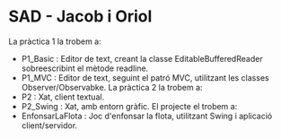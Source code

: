 # SAD - Jacob i Oriol

La pràctica 1 la trobem a:
- P1_Basic : Editor de text, creant la classe EditableBufferedReader sobreescribint el mètode readline.
- P1_MVC : Editor de text, seguint el patró MVC, utilitzant les classes Observer/Observabke.
La pràctica 2 la trobem a:
- P2 : Xat, client textual.
- P2_Swing : Xat, amb entorn gràfic.
El projecte el trobem a:
- EnfonsarLaFlota : Joc d'enfonsar la flota, utilitzant Swing i aplicació client/servidor.
